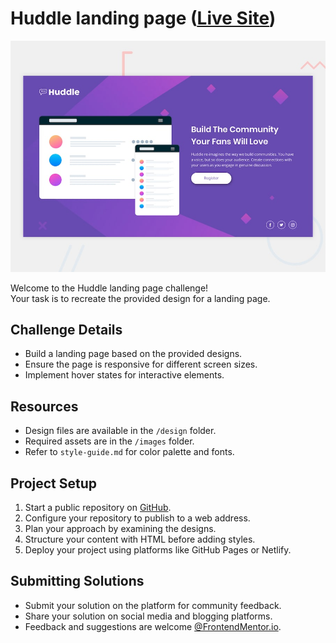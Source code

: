 # Huddle landing page (<a href="https://jolly-sable-01b349.netlify.app/" target="_blank"><ins>Live Site</ins></a>)


![Design preview for the Huddle landing page with single introductory section](./design/desktop-preview.jpg)

Welcome to the Huddle landing page challenge! 
<br>Your task is to recreate the provided design for a landing page.

## Challenge Details

- Build a landing page based on the provided designs.
- Ensure the page is responsive for different screen sizes.
- Implement hover states for interactive elements.

## Resources

- Design files are available in the `/design` folder.
- Required assets are in the `/images` folder.
- Refer to `style-guide.md` for color palette and fonts.

## Project Setup

1. Start a public repository on [GitHub](https://github.com/).
2. Configure your repository to publish to a web address.
3. Plan your approach by examining the designs.
4. Structure your content with HTML before adding styles.
5. Deploy your project using platforms like GitHub Pages or Netlify.

## Submitting Solutions

- Submit your solution on the platform for community feedback.
- Share your solution on social media and blogging platforms.
- Feedback and suggestions are welcome [@FrontendMentor.io](frontendmentor.io).



